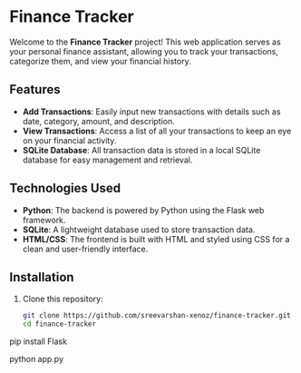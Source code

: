 # Finance Tracker

Welcome to the **Finance Tracker** project! This web application serves as your personal finance assistant, allowing you to track your transactions, categorize them, and view your financial history.

## Features

- **Add Transactions**: Easily input new transactions with details such as date, category, amount, and description.
- **View Transactions**: Access a list of all your transactions to keep an eye on your financial activity.
- **SQLite Database**: All transaction data is stored in a local SQLite database for easy management and retrieval.

## Technologies Used

- **Python**: The backend is powered by Python using the Flask web framework.
- **SQLite**: A lightweight database used to store transaction data.
- **HTML/CSS**: The frontend is built with HTML and styled using CSS for a clean and user-friendly interface.

## Installation

1. Clone this repository:
   ```bash
   git clone https://github.com/sreevarshan-xenoz/finance-tracker.git
   cd finance-tracker
pip install Flask



python app.py
